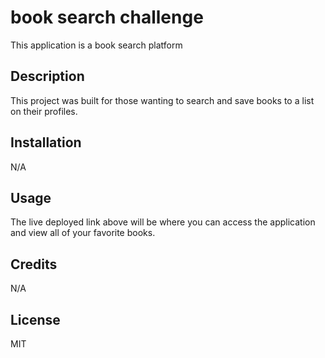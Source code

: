 # book search challenge
This application is a book search platform

## Description

This project was built for those wanting to search and save books to a list on their profiles.

## Installation

N/A

## Usage

The live deployed link above will be where you can access the application and view all of your favorite books.

## Credits

N/A

## License

MIT